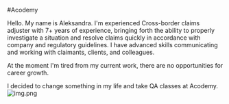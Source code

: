 #Acodemy

Hello.
My name is Aleksandra. I'm experienced Cross-border claims adjuster with 7+ years of experience, bringing forth the ability to properly investigate a situation and resolve claims quickly in
accordance with company and regulatory guidelines. I have advanced skills communicating and working with claimants, clients, and colleagues.

At the moment I'm tired from my current work, there are no opportunities for career growth.

I decided to change something in my life and take QA classes at  Acodemy. 
![img.png](img.png)